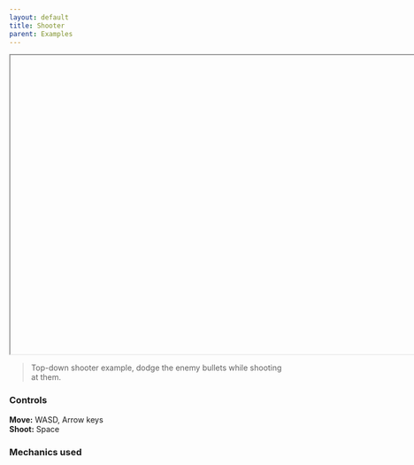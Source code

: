 ```yaml
--- 
layout: default
title: Shooter
parent: Examples
---
```


<iframe id="" src="" width="960" height="540">

<iframe id="" src="Shooter" name="" width="960" height="540" frameborder="0" marginheight="0" scrolling="no"></iframe>

> Top-down shooter example, dodge the enemy bullets while shooting at them.

### Controls
**Move:** WASD, Arrow keys  
**Shoot:** Space


### Mechanics used